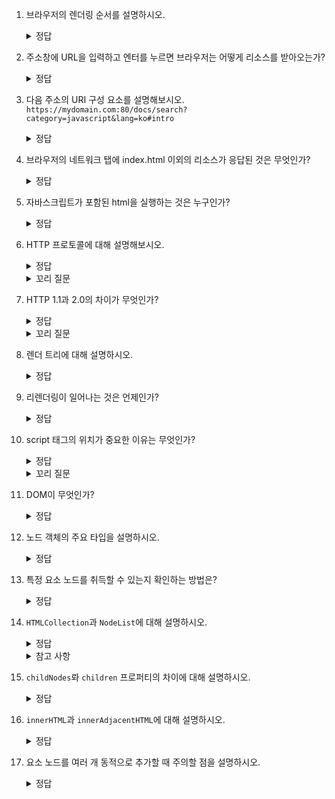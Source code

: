 1. 브라우저의 렌더링 순서를 설명하시오.
    <details>
    <summary>정답</summary>
    
    리소스 요청-서버 응답-HTML 파싱-DOM 트리 빌드-CSSOM 트리 빌드-자바스크립트 파싱(AST 생성)-렌더링 트리 형성-HTML 요소의 레이아웃 계산-화면에 페인트-합성&렌더-레이아웃&리페인트
       
    </details>

2. 주소창에 URL을 입력하고 엔터를 누르면 브라우저는 어떻게 리소스를 받아오는가?
    <details>
    <summary>정답</summary>
      
    URL의 호스트 이름이 DNS를 통해 IP 주소로 변환되고 이 IP 주소를 갖는 서버에 요청을 전송한다.
    루트 요청을 받은 서버는 암묵적으로 `index.html`을 응답한다.
        
    </details>

3. 다음 주소의 URI 구성 요소를 설명해보시오.
   `https://mydomain.com:80/docs/search?category=javascript&lang=ko#intro`
    <details>
    <summary>정답</summary>
      
    <img width="586" alt="image" src="https://github.com/Jungle-JavaScript-Study/deep-dive/assets/70076564/bec548d3-0d15-4690-b184-8f5440431cc6">
 
    </details>
    
4. 브라우저의 네트워크 탭에 index.html 이외의 리소스가 응답된 것은 무엇인가?
    <details>
    <summary>정답</summary>
    
    브라우저의 렌더링 엔진이 HTML을 파싱하는 도중에 외부 리소스를 로드하는 태그를 만나면 파싱을 일시정지하고 해당 리소스 파일을 서버에 요청해 받은 응답이다.
    
    </details>

11. 자바스크립트가 포함된 html을 실행하는 것은 누구인가?
    <details>
    <summary>정답</summary>
      
    브라우저의 **렌더링 엔진**이 HTML을 파싱&실행하다가 중간에 자바스크립트 태그가 있으면 파싱을 중단하고 **V8** 등의 **자바스크립트 엔진**에 제어권을 넘긴다. 자바스크립트 엔진이 자바스크립트를 파싱해서 AST 생성과 바이트트코드 실행을 완료하고 나면 다시 렌더링 엔진으로 제어권을 넘겨서 HTML 파싱이 중지된 부분부터 재개한다.
        
    </details>

5. HTTP 프로토콜에 대해 설명해보시오.
    <details>
    <summary>정답</summary>
      
    웹에서 브라우저와 서버가 통신하기 위해 만든 규약
        
    </details>

    <details>
    <summary>꼬리 질문</summary>
      
    HTTP 프로토콜은 누가 정하는가?

    <details>
    <summary>정답</summary>
      
    월드와이드웹 프로젝트를 제안한 팀 버너스 리가 처음 제안. 이후로는 국제 기술 표준화 기구인 IETF가 정한다.
    IETF의 HTTP Working Group에서 합의된 내용이 새로운 HTTP 버전의 표준으로 제정됨.
        
    </details>
        
    </details>

7. HTTP 1.1과 2.0의 차이가 무엇인가?
    <details>
    <summary>정답</summary>
    
    - 다중 요청과 응답: 1.1은 커넥션 당 하나의 요청과 응답만 처리하기 때문에 여러개의 요청/응답을 한번에 전송할 수 없음. 2.0은 리소스의 동시 전송이 가능해져서 페이지 로드 속도가 빨라짐.
    - 헤더 압축: 1.1에서는 헤더가 텍스트로 전송되지만, 2.0에서는 헤더를 압축하여 크기를 줄임.
    - 서버 푸시: 2.0에서는 서버가 클라이언트의 요청에 의해 아직 요청되지 않은 자원을 미리 보내줄 수 있는 서버 푸시 기능을 제공

    </details>

    <details>
    <summary>꼬리 질문</summary>
      
      1.0과 1.1의 차이는?
     
      <details>
      <summary>정답</summary>
  
      - Keep-Alive 연결: 1.0은 매 요청마다 새로운 연결을 열었지만, 1.1에서는 연결을 재사용해서 여러 요청과 응답을 처리할 수 있음
      - 파이프라인 요청: 클라이언트가 요청을 보낼 때 기다리지 않고 연속적으로 요청을 보내면 서버는 순차적으로 응답을 반환
      - 캐싱을 위한 헤더, 압축을 위한 헤더 등이 추가
          
      </details>
        
    </details>

9. 렌더 트리에 대해 설명하시오.
    <details>
    <summary>정답</summary>
      
    DOM과 CSSOM을 렌더링하기 위해 트리 형태로 결합한 것. 화면에 렌더링되는 노드만으로 구성되기 때문에 실제로 보이지 않는 `meta` 태그나 `display:none`으로 설정된 노드 등은 포함되지 않는다.
        
    </details>

10. 리렌더링이 일어나는 것은 언제인가?
    <details>
    <summary>정답</summary>
    
    1) javascript 코드로 노드가 생성되거나 삭제될 때
    2) 브라우저 창의 크기가 변경되어 뷰포트가 변경될 때
    3) HTML 요소의 위치나 크기가 변경될만한 스타일 변경이 있을 때
    
    </details>

11. script 태그의 위치가 중요한 이유는 무엇인가?
    <details>
    <summary>정답</summary>
      
    브라우저가 파싱을 동기적으로 실행하기 때문에 script 태그가 위에 있으면 DOM 생성이 지연돼서 로딩 시간이 오래걸린다. 또, 이 때 자바스크립트 코드에서 DOM API를 사용하면 변경하려는 DOM이 아직 생성되지 않은 상태라 문제가 생길 수 있다.

    </details>

    <details>
    <summary>꼬리 질문</summary>
      
      위의 문제를 해결하기 위한 방법을 말해보시오.
  
      <details>
      <summary>정답</summary>
        
      1) 자바스크립트를 `body` 요소의 최하단에 위치시키기
      2) `script` 태그에 `async`나 `defer` 사용해서 **외부** 자바스크립트 파일 비동기적으로 로드하기
         - `async`: 자바스크립트 파일이 로드된 직후에 HTML 파싱을 중단하고 실행됨 -> 순서가 보장되지 않음
         - `defer`: 자바스크립트 파일 로드 후 DOM 생성이 완료될 때까지 기다렸다가 `DOMContentLoaded` 이벤트가 발생하면 실행됨
          
      </details>
        
    </details>

4. DOM이 무엇인가?
    <details>
    <summary>정답</summary>
    
    HTML 문서를 파싱해서 브라우저가 이해할 수 있도록 HTML 요소 노드의 계층 구조를 표현한 트리형태의 자료구조
    
    </details>

5. 노드 객체의 주요 타입을 설명하시오.
    <details>
    <summary>정답</summary>
      
    - document node: DOM트리의 최상위에 존재하는 루트 노드로서 다른 노드에 접근하기 위한 엔트리포인트 역할을 한다. 전역 객체인 `window`의 `document`프로퍼티에 바인딩된 객체를 가리키기 때문에 하나의 HTML에 `document` 객체는 하나만 존재한다.
    - element node: HTML 요소를 가리키는 객체로, 부자 관계를 가진다.
    - attribute node: HTML 요소의 어트리뷰트를 가리키는 객체로, 해당 요소 노드에만 연결되어 있어 부모 노드는 가지지 않는다.
    - text node: 텍스트를 가리키는 객체, 요소 노드의 자식 노드이자 리프노드이다.
        
    </details>

4. 특정 요소 노드를 취득할 수 있는지 확인하는 방법은?
    <details>
    <summary>정답</summary>
    
    `Element.prototype.matches` 메서드로 CSS 선택자를 전달해 확인
    
    </details>

5. `HTMLCollection`과 `NodeList`에 대해 설명하시오.
    <details>
    <summary>정답</summary>
      
    둘 다 DOM API가 여러개의 결과값을 리턴하기 위한 객체인데, `HTMLCollection`은 항상 live 객체이지만 `NodeList`는 특정한 경우에만 live 객체로 동작한다.<Br>
    일반적으로 `getElementsBy~`로 노드를 취득하면 `HTMLCollection`을 리턴받고, `querySelecteorAll`로 얻으면 `NodeList`를 받는다.
    </details>

    <details>
    <summary>참고 사항</summary>

    `getElementsByName`은 `NodeList`를 얻음.<br>
    `childNodes` 프로퍼티로 자식 노드를 얻을 때는 live 객체인 `NodeList`를 얻음.<br>
    [stackoverflow-when is nodelist live and when is it static?](https://stackoverflow.com/questions/28163033/when-is-nodelist-live-and-when-is-it-static)
        
    </details>

4. `childNodes`롸 `children` 프로퍼티의 차이에 대해 설명하시오.
    <details>
    <summary>정답</summary>
    
    - `childeNodes`는 `Node` 요소의 프로퍼티로, `NodeList`를 리턴하며 텍스트노드도 포함된다.
    - `children`은 `Element` 요소의 프로퍼티로 `HTMLCollection`를 리턴하며 텍스트노드는 포함하지 않는다.
    
    </details>

5. `innerHTML`과 `innerAdjacentHTML`에 대해 설명하시오.
    <details>
    <summary>정답</summary>

    둘 다 문자열의 HTML 마크업을 파싱해서 DOM에 반영하기때문에 XSS 공격의 위험이 있다.
    `innerHTML`은 요소 노드의 모든 자식을 제거하고 새롭게 집어넣기때문에 리렌더링 과도하게 발생한다. 또한 삽입 위치를 지정할 수 없다. `innerAdjacentHTML`은 기존 요소를 제거하지 않으면서 위치를 지정해서 새로운 요소를 삽입할 수 있다.
        
    </details>

4. 요소 노드를 여러 개 동적으로 추가할 때 주의할 점을 설명하시오.
    <details>
    <summary>정답</summary>
    
    여러 요소 노드를 각각 생성해서 추가하면 DOM이 변경될 때마다 리플로우와 리페인트가 일어나 성능에 좋지 않다. 이 때 컨테이너 노드로 감싸 컨테이너 노드만 추가해서 해결할 수 있는데, 불필요한 요소가 추가되므로 `DocumentFragment`노드를 사용해 DOM에 추가하면 자신은 제거되고 자식 노드만 DOM에 추가되도록 할 수 있다.
    
    </details>
